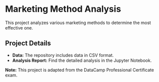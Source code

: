 # Marketing Method Analysis

This project analyzes various marketing methods to determine the most effective one.

## Project Details

- **Data:** The repository includes data in CSV format.
- **Analysis Report:** Find the detailed analysis in the Jupyter Notebook.

**Note:** This project is adapted from the DataCamp Professional Certificate exam.

